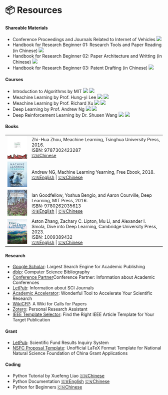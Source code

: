 # 📦 Resources

#### Shareable Materials

- Conference Proceedings and Journals Related to Internet of Vehicles [![](https://img.shields.io/badge/-PDF-blue?logo=adobeacrobatreader&logoColor=EC1C24&labelColor=white&color=F5F5F5&style=flat)](https://neardws-1257861591.cos.ap-shanghai.myqcloud.com/neardws/Conference%20Proceedings%20and%20Journals%20Related%20to%20Internet%20of%20Vehicles.pdf)
- Handbook for Research Beginner 01: Research Tools and Paper Reading (in Chinese) [![](https://img.shields.io/badge/-PDF-blue?logo=microsoftpowerpoint&logoColor=B7472A&labelColor=white&color=F5F5F5&style=flat)](https://neardws-1257861591.cos.ap-shanghai.myqcloud.com/neardws/%E7%A7%91%E7%A0%94%E5%85%A5%E9%97%A801.pdf)
- Handbook for Research Beginner 02: Paper Architecture and Writting (in Chinese) [![](https://img.shields.io/badge/-PDF-blue?logo=microsoftpowerpoint&logoColor=B7472A&labelColor=white&color=F5F5F5&style=flat)](https://neardws-1257861591.cos.ap-shanghai.myqcloud.com/neardws/%E7%A7%91%E7%A0%94%E5%85%A5%E9%97%A802.pdf)
- Handbook for Research Beginner 03: Patent Drafting (in Chinese) [![](https://img.shields.io/badge/-PDF-blue?logo=microsoftpowerpoint&logoColor=B7472A&labelColor=white&color=F5F5F5&style=flat)](https://neardws-1257861591.cos.ap-shanghai.myqcloud.com/neardws/%E7%A7%91%E7%A0%94%E5%85%A5%E9%97%A803.pdf)

#### Courses

- Introduction to Algorithms by MIT [![](https://img.shields.io/youtube/views/ZA-tUyM_y7s?style=social)](https://youtu.be/ZA-tUyM_y7s?si=kiC6GJP1so65_qXd) [![](https://img.shields.io/badge/dynamic/json?label=views&style=social&logo=bilibili&query=data.stat.view&url=https%3A%2F%2Fapi.bilibili.com%2Fx%2Fweb-interface%2Fview%3Fbvid%3DBV1fu41127MN)](https://www.bilibili.com/video/BV1fu41127MN)
- Meachine Learning by Prof. Hung-yi Lee [![](https://img.shields.io/youtube/views/Y87Ct23H3Kw?style=social)](https://youtu.be/Y87Ct23H3Kw?si=BqvpADSwLBTE1wye) [![](https://img.shields.io/badge/dynamic/json?label=views&style=social&logo=bilibili&query=data.stat.view&url=https%3A%2F%2Fapi.bilibili.com%2Fx%2Fweb-interface%2Fview%3Fbvid%3DBV1J94y1f7u5)](https://www.bilibili.com/video/BV1J94y1f7u5)
- Meachine Learning by Prof. Richard Xu [![](https://img.shields.io/youtube/views/COAlqcArijw?style=social)](https://youtu.be/COAlqcArijw?si=82kWIY6_otM2MAkX) [![](https://img.shields.io/badge/dynamic/json?label=views&style=social&logo=bilibili&query=data.stat.view&url=https%3A%2F%2Fapi.bilibili.com%2Fx%2Fweb-interface%2Fview%3Fbvid%3DBV1xW411N7f1)](https://www.bilibili.com/video/BV1xW411N7f1)
- Deep Learning by Prof. Andrew Ng [![](https://img.shields.io/youtube/views/jGwO_UgTS7I?style=social)](https://youtu.be/jGwO_UgTS7I?si=csYfDjWpUzRV10Pb) [![](https://img.shields.io/badge/dynamic/json?label=views&style=social&logo=bilibili&query=data.stat.view&url=https%3A%2F%2Fapi.bilibili.com%2Fx%2Fweb-interface%2Fview%3Fbvid%3DBV12E411a7Xn)](https://www.bilibili.com/video/BV12E411a7Xn)
- Deep Reinforcement Learning by Dr. Shusen Wang [![](https://img.shields.io/youtube/views/jNcMnwpPpfk?style=social)](https://youtu.be/jNcMnwpPpfk?si=TTlCAahbHhY4v7KR) [![](https://img.shields.io/badge/dynamic/json?label=views&style=social&logo=bilibili&query=data.stat.view&url=https%3A%2F%2Fapi.bilibili.com%2Fx%2Fweb-interface%2Fview%3Fbvid%3DBV12o4y197US)](https://www.bilibili.com/video/BV12o4y197US)

#### Books

<table style="margin-left: auto; margin-right: auto;">
	<tr>
		<td>
			<img src='images/book_machine_learning.jpg' alt="Meachine Learning" width="150">
		</td>
		<td>
			Zhi-Hua Zhou, Meachine Learning, Tsinghua University Press, 2016.<br>
			ISBN: 9787302423287<br>
			<a href="https://cs.nju.edu.cn/zhouzh/zhouzh.files/publication/MLbook2016.htm" class="no-underline">🇨🇳Chinese</a>
		</td>
	</tr>
	<tr>
		<td>
			<img src='images/book_machine_learning_yearning.jpg' alt="Machine Learning Yearning" width="150">
		</td>
		<td>
			Andrew NG, Machine Learning Yearning, Free Ebook, 2018.<br>
			<a href="https://info.deeplearning.ai/machine-learning-yearning-book#" class="no-underline">🇬🇧English</a> | <a href="https://deeplearning-ai.github.io/machine-learning-yearning-cn/" class="no-underline">🇨🇳Chinese</a>
		</td>
	</tr>
	<tr>
		<td>
			<img src='images/book_deep_learning.jpg' alt="Deep Learning" width="150">
		</td>
		<td>
			Ian Goodfellow, Yoshua Bengio, and Aaron Courville, Deep Learning, MIT Press, 2016.<br>
			ISBN: 9780262035613<br>
			<a href="https://www.deeplearningbook.org" class="no-underline">🇬🇧English</a> | <a href="https://github.com/exacity/deeplearningbook-chinese" class="no-underline">🇨🇳Chinese</a>
		</td>
	</tr>
	<tr>
		<td>
			<img src='images/book_dive_into_deep_learning.jpg' alt="Dive into Deep Learning" width="150">
		</td>
		<td>
			Aston Zhang, Zachary C. Lipton, Mu Li, and Alexander I. Smola, Dive into Deep Learning, Cambridge University Press, 2023.<br>
			ISBN: 1009389432<br>
			<a href="https://d2l.ai" class="no-underline">🇬🇧English</a> | <a href="https://zh.d2l.ai" class="no-underline">🇨🇳Chinese</a>
		</td>
	</tr>
</table>

#### Research

- <a href="https://scholar.google.com" class="no-underline">Google Scholar</a>: Largest Search Engine for Academic Publishing 
- <a href="https://dblp.org" class="no-underline">dblp</a>: Computer Science Bibliography
- <a href="https://www.myhuiban.com" class="no-underline">Conference Partner</a>Conference Partner: Information about Academic Conferences
- <a href="http://www.letpub.com.cn/index.php?page=journalapp" class="no-underline">LetPub</a>: Information about SCI Journals
- <a href="https://academic-accelerator.com" class="no-underline">Academic Accelerator</a>: Wonderful Tool to Accelerate Your Scientific Research
- <a href="http://www.wikicfp.com/cfp/" class="no-underline">WikiCFP</a>: A Wiki for Calls for Papers
- <a href="https://www.zotero.org" class="no-underline">Zotero</a>: Personal Research Assistant
- <a href="https://template-selector.ieee.org" class="no-underline">IEEE Template Selector</a>: Find the Right IEEE Article Template for Your Target Publication

#### Grant

- <a href="https://www.letpub.com.cn/index.php?page=grant" class="no-underline">LetPub</a>: Scientific Fund Results Inquiry System
- <a href="https://github.com/Ruzim/NSFC-application-template-latex" class="no-underline">NSFC Proposal Template</a>: Unofficial LaTeX Format Template for National Natural Science Foundation of China Grant Applications

#### Coding

- Python Tutorial by Xuefeng Liao <a href="https://www.liaoxuefeng.com/wiki/1016959663602400" class="no-underline">🇨🇳Chinese</a>
- Python Documentation <a href="https://docs.python.org/3/" class="no-underline">🇬🇧English</a> <a href="https://docs.python.org/zh-cn/3/" class="no-underline">🇨🇳Chinese</a>
- Python for Beginners <a href="https://www.bilibili.com/video/BV1Fs411A7HZ" class="no-underline">🇨🇳Chinese</a>